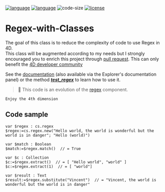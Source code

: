 [![language](https://img.shields.io/static/v1?label=language&message=4d&color=blue)](https://developer.4d.com/)
[![language](https://img.shields.io/github/languages/top/vdelachaux/Regex-with-Classes.svg)](https://developer.4d.com/)
![code-size](https://img.shields.io/github/languages/code-size/vdelachaux/Regex-with-Classes.svg)
[![license](https://img.shields.io/github/license/vdelachaux/Regex-with-Classes)](LICENSE)

# Regex-with-Classes

The goal of this class is to reduce the complexity of code to use Regex in 4D.
<br/>This class will be augmented according to my needs but I strongly encouraged you to enrich this project through [pull request](https://github.com/vdelachaux/Regex-with-Classes/pulls). This can only benefit the [4D developer community](https://discuss.4d.com)

See the [documentation](Documentation/Classes/regex.md) (also available via the Explorer's documentation panel) or the method [***test_regex***](Project/Sources/Methods/test_regex.4dm) to learn how to use it.

> 📌 This code is an evolution of the [regex](https://github.com/vdelachaux/regex.4dbase) component.

`Enjoy the 4th dimension`

## Code sample

```4d
var $regex : cs.regex
$regex:=cs.regex.new("Hello world, the world is wonderful but the world is in danger"; "Hello (world)")

var $match : Boolean
$match:=$regex.match()  // = True

var $c : Collection
$c:=$regex.extract()  // = [ "Hello world", "world" ]
$c:=$regex.extract(1)  // = [ "world"]

var $result : Text
$result:=$regex.substitute("Vincent")  // = "Vincent, the world is wonderful but the world is in danger"
```

